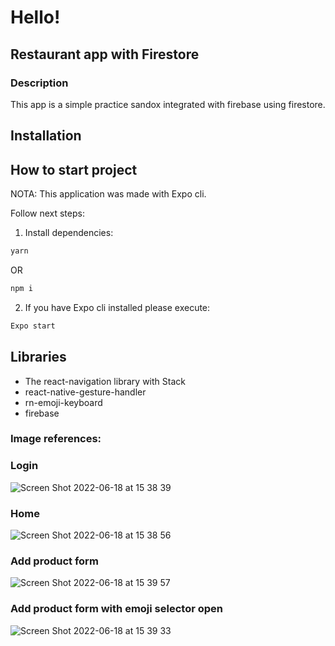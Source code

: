# Hello!

## Restaurant app with Firestore

### Description

This app is a simple practice sandox integrated with firebase using firestore.

## Installation

## How to start project

NOTA: This application was made with Expo cli.

Follow next steps:

1. Install dependencies:

```bash
yarn
```

OR

```bash
npm i
```

2. If you have Expo cli installed please execute:

```bash
Expo start
```

## Libraries

- The react-navigation library with Stack
- react-native-gesture-handler
- rn-emoji-keyboard
- firebase

### Image references:

### Login

![Screen Shot 2022-06-18 at 15 38 39](https://user-images.githubusercontent.com/38863724/174452948-5693ff9b-6523-49a7-8798-7178289bbe13.png)

### Home

![Screen Shot 2022-06-18 at 15 38 56](https://user-images.githubusercontent.com/38863724/174452974-e135ec3f-fb41-49d0-a75e-708088b56269.png)

### Add product form

![Screen Shot 2022-06-18 at 15 39 57](https://user-images.githubusercontent.com/38863724/174452994-9035e262-5726-4891-b309-65763ee2a08f.png)

### Add product form with emoji selector open

![Screen Shot 2022-06-18 at 15 39 33](https://user-images.githubusercontent.com/38863724/174453021-6cddf3ca-a698-48cb-8600-2a5f32e43dfe.png)

